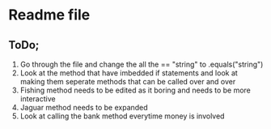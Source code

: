 # Readme file 
## ToDo;
1. Go through the file and change the all the == "string" to .equals("string")
2. Look at the method that have imbedded if statements and look at making them seperate methods that can be called over and over
3. Fishing method needs to be edited as it boring and needs to be more interactive
4. Jaguar method needs to be expanded
5. Look at calling the bank method everytime money is involved
